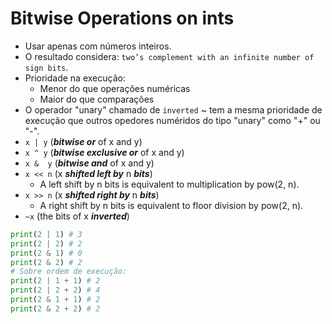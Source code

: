 # Bitwise Operations on ints

- Usar apenas com números inteiros.
- O resultado considera: `two’s complement with an infinite number of sign bits`.
- Prioridade na execução:
    - Menor do que operações numéricas
    - Maior do que comparações
- O operador "unary" chamado de `inverted` ~ tem a mesma prioridade de execução que outros opedores numéridos do tipo "unary" como "+" ou "-".
- `x | y` (***bitwise or*** of x and y)
- `x ^ y` (***bitwise exclusive or*** of x and y)
- `x &  y` (***bitwise and*** of x and y)
- `x << n` (x ***shifted left by*** n ***bits***)
    - A left shift by n bits is equivalent to multiplication by pow(2, n).
- `x >> n` (x ***shifted right by*** n ***bits***)
    - A right shift by n bits is equivalent to floor division by pow(2, n).
- `~x` (the bits of x ***inverted***)
```python
print(2 | 1) # 3
print(2 | 2) # 2
print(2 & 1) # 0
print(2 & 2) # 2
# Sobre ordem de execução:
print(2 | 1 + 1) # 2
print(2 | 2 + 2) # 4
print(2 & 1 + 1) # 2
print(2 & 2 + 2) # 2

```